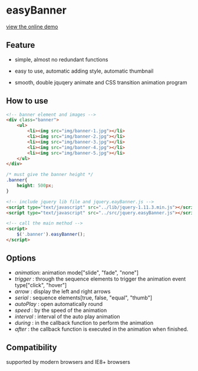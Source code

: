 # easyBanner

<a href="https://happyfreelife.github.io/easyBanner" target="_blank">view the online demo</a>

## Feature

- simple, almost no redundant functions

- easy to use, automatic adding style, automatic thumbnail

- smooth, double jquqery animate and CSS transition animation program


## How to use

```html
<!-- banner element and images -->
<div class="banner">
    <ul>
        <li><img src="img/banner-1.jpg"></li>
        <li><img src="img/banner-2.jpg"></li>
        <li><img src="img/banner-3.jpg"></li>
        <li><img src="img/banner-4.jpg"></li>
        <li><img src="img/banner-5.jpg"></li>
    </ul>
</div>      
```

```css
/* must give the banner height */
.banner{
    height: 500px;
}
```

```html
<!-- include jquery lib file and jquery.eayBanner.js -->
<script type="text/javascript" src="../lib/jquery-1.11.3.min.js"></script>
<script type="text/javascript" src="../src/jquery.easyBanner.js"></script>

<!-- call the main method -->
<script>
    $('.banner').easyBanner();
</script>
```

## Options

- *animation*: animation mode["slide", "fade", "none"] 
- *trigger*  : through the sequence  elements to trigger the animation event type["click", "hover"]
- *arrow*    : display the left and right arrows
- *serial*   : sequence  elements[true, false, "equal", "thumb"]
- *autoPlay* : open automatically round
- *speed*    : by the speed of the animation
- *interval* : interval of the auto play animation
- *during*   : in the callback function to perform the animation
- *after*    : the callback function is executed in the animation when finished.


## Compatibility
supported by modern browsers and IE8+ browsers
